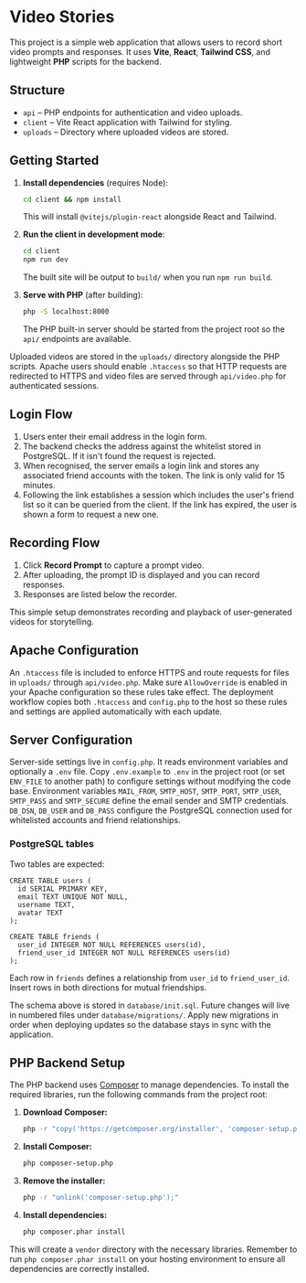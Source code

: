 # Video Stories

This project is a simple web application that allows users to record short video prompts and responses. It uses **Vite**, **React**, **Tailwind CSS**, and lightweight **PHP** scripts for the backend.

## Structure

- `api` – PHP endpoints for authentication and video uploads.
- `client` – Vite React application with Tailwind for styling.
- `uploads` – Directory where uploaded videos are stored.

## Getting Started

1. **Install dependencies** (requires Node):
   ```bash
   cd client && npm install
   ```
   This will install `@vitejs/plugin-react` alongside React and Tailwind.
2. **Run the client in development mode**:
   ```bash
   cd client
   npm run dev
   ```
   The built site will be output to `build/` when you run `npm run build`.
3. **Serve with PHP** (after building):
   ```bash
   php -S localhost:8000
   ```

   The PHP built-in server should be started from the project root so the `api/`
   endpoints are available.

Uploaded videos are stored in the `uploads/` directory alongside the PHP scripts.
Apache users should enable `.htaccess` so that HTTP requests are redirected to HTTPS and video files are served through `api/video.php` for authenticated sessions.

## Login Flow

1. Users enter their email address in the login form.
2. The backend checks the address against the whitelist stored in PostgreSQL.
   If it isn't found the request is rejected.
3. When recognised, the server emails a login link and stores any associated
   friend accounts with the token. The link is only valid for 15 minutes.
4. Following the link establishes a session which includes the user's friend
   list so it can be queried from the client. If the link has expired, the
   user is shown a form to request a new one.

## Recording Flow

1. Click **Record Prompt** to capture a prompt video.
2. After uploading, the prompt ID is displayed and you can record responses.
3. Responses are listed below the recorder.

This simple setup demonstrates recording and playback of user-generated videos for storytelling.

## Apache Configuration

An `.htaccess` file is included to enforce HTTPS and route requests for files in
`uploads/` through `api/video.php`. Make sure `AllowOverride` is enabled in your
Apache configuration so these rules take effect. The deployment workflow copies
both `.htaccess` and `config.php` to the host so these rules and settings are
applied automatically with each update.

## Server Configuration

Server-side settings live in `config.php`. It reads environment variables and
optionally a `.env` file. Copy `.env.example` to `.env` in the project root (or
set `ENV_FILE` to another path) to configure settings without modifying the code
base. Environment variables `MAIL_FROM`, `SMTP_HOST`, `SMTP_PORT`, `SMTP_USER`,
`SMTP_PASS` and `SMTP_SECURE` define the email sender and SMTP credentials.
`DB_DSN`, `DB_USER` and `DB_PASS` configure the PostgreSQL connection used for
whitelisted accounts and friend relationships.

### PostgreSQL tables

Two tables are expected:

```
CREATE TABLE users (
  id SERIAL PRIMARY KEY,
  email TEXT UNIQUE NOT NULL,
  username TEXT,
  avatar TEXT
);

CREATE TABLE friends (
  user_id INTEGER NOT NULL REFERENCES users(id),
  friend_user_id INTEGER NOT NULL REFERENCES users(id)
);
```

Each row in `friends` defines a relationship from `user_id` to
`friend_user_id`. Insert rows in both directions for mutual friendships.

The schema above is stored in `database/init.sql`. Future changes will live in
numbered files under `database/migrations/`. Apply new migrations in order when
deploying updates so the database stays in sync with the application.

## PHP Backend Setup

The PHP backend uses [Composer](https://getcomposer.org/) to manage dependencies. To install the required libraries, run the following commands from the project root:

1.  **Download Composer:**
    ```bash
    php -r "copy('https://getcomposer.org/installer', 'composer-setup.php');"
    ```
2.  **Install Composer:**
    ```bash
    php composer-setup.php
    ```
3.  **Remove the installer:**
    ```bash
    php -r "unlink('composer-setup.php');"
    ```
4.  **Install dependencies:**
    ```bash
    php composer.phar install
    ```

This will create a `vendor` directory with the necessary libraries. Remember to run `php composer.phar install` on your hosting environment to ensure all dependencies are correctly installed.

